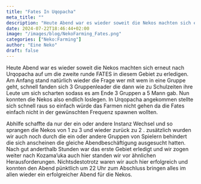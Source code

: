 ```yaml
---
title: "Fates In Uqopacha"
meta_title: ""
description: "Heute Abend war es wieder soweit die Nekos machten sich erneut nach Urqopacha auf um die zweite runde FATES in diesem Gebiet zu erledigen."
date: 2024-07-22T18:46:44+02:00
image: "/images/blog/NekoFarming_Fates.png"
categories: ["Neko:Farming"]
author: "Eine Neko"
draft: false
---
```


Heute Abend war es wieder soweit die Nekos machten sich erneut nach Urqopacha auf um die zweite runde FATES in diesem Gebiet zu erledigen. Am Anfang stand  natürlich wieder die Frage wer mit wem  in eine Gruppe geht, schnell fanden sich 3 Gruppenleader die dann wie zu Schulzeiten ihre Leute um sich scharten sodass es am Ende 3 Gruppen a 5 Mann gab. Nun konnten die Nekos also endlich loslegen. In Urqopacha angekommen stellte sich schnell raus so einfach würde das Farmen nicht gehen da die Fates einfach nicht in der gewünschten Frequenz spawnen wollten. 

Abhilfe schaffte da nur der ein oder andere Instanz Wechsel und so sprangen die Nekos von 1 zu 3 und wieder zurück zu 2 . zusätzlich wurden wir auch noch durch die ein oder andere Gruppen von Spielern behindert die sich anscheinen die gleiche Abendbeschäftigung ausgesucht hatten. 
Nach gut anderthalb  Stunden war das erste Gebiet erledigt und wir zogen weiter nach Kozama’uka auch hier standen wir vor ähnlichen Herausforderungen. Nichtsdestotrotz  waren wir auch hier erfolgreich und konnten den Abend pünktlich um 22 Uhr zum Abschluss bringen alles im allen wieder ein erfolgreicher Abend für die Nekos.